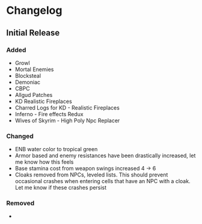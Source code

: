 # Changelog

## Initial Release

### Added

- Growl
- Mortal Enemies
- Blocksteal
- Demoniac
- CBPC
- Allgud Patches
- KD Realistic Fireplaces
- Charred Logs for KD - Realistic Fireplaces
- Inferno - Fire effects Redux
- Wives of Skyrim - High Poly Npc Replacer

### Changed

- ENB water color to tropical green
- Armor based and enemy resistances have been drastically increased, let me know how this feels
- Base stamina cost from weapon swings increased 4 -> 6
- Cloaks removed from NPCs, leveled lists. This should prevent occasional crashes when entering cells that have an NPC with a cloak. Let me know if these crashes persist

### Removed

-
